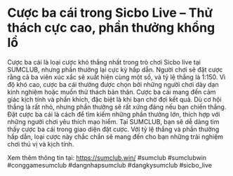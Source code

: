 # Cược ba cái trong Sicbo Live – Thử thách cực cao, phần thưởng khổng lồ
Cược ba cái là loại cược khó thắng nhất trong trò chơi Sicbo live tại SUMCLUB, nhưng phần thưởng lại cực kỳ hấp dẫn. Người chơi sẽ đặt cược rằng cả ba viên xúc xắc sẽ xuất hiện cùng một số, và tỷ lệ thắng là 1:150. Vì độ khó cao, cược ba cái thường được chọn bởi những người chơi dày dạn kinh nghiệm hoặc muốn thử thách bản thân.
Cược ba cái mang đến cảm giác kịch tính và phấn khích, đặc biệt là khi bạn chờ đợi kết quả. Dù cơ hội thắng là rất nhỏ, nhưng phần thưởng sẽ rất xứng đáng nếu bạn chiến thắng. Đặt cược ba cái là cách để tìm kiếm những phần thưởng lớn, thích hợp với những người chơi yêu thích mạo hiểm.
Tại SUMCLUB, bạn sẽ dễ dàng tìm thấy cược ba cái trong giao diện đặt cược. Với tỷ lệ thắng và phần thưởng hấp dẫn, loại cược này chắc chắn sẽ mang đến cho bạn những trải nghiệm chơi thú vị và kịch tính.

Xem thêm thông tin tại: https://sumclub.win/
#sumclub #sumclubwin #conggamesumclub #dangnhapsumclub #dangkysumclub #sicbo_live